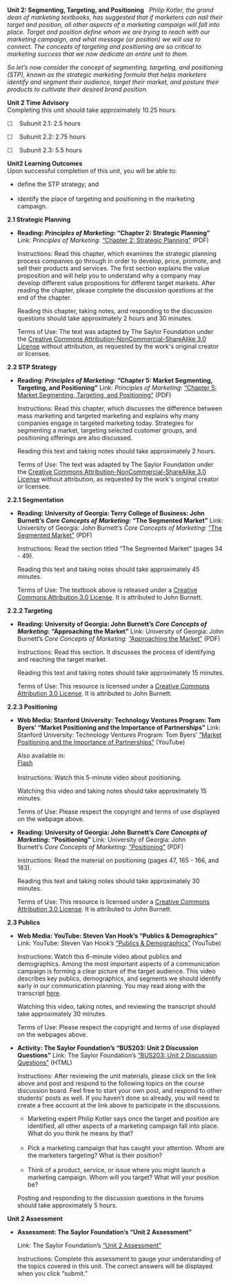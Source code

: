 **Unit 2: Segmenting, Targeting, and Positioning** <span id="2"></span> 
*Philip Kotler, the grand dean of marketing textbooks, has suggested
that if marketers can nail their target and position, all other aspects
of a marketing campaign will fall into place. Target and position define
whom we are trying to reach with our marketing campaign, and what
message (or position) we will use to connect. The concepts of targeting
and positioning are so critical to marketing success that we now
dedicate an entire unit to them.*  
  
 *So let’s now consider the concept of segmenting, targeting, and
positioning (STP), known as the strategic marketing formula that helps
marketers identify and segment their audience, target their market, and
posture their products to cultivate their desired brand position.*

**Unit 2 Time Advisory**  
Completing this unit should take approximately 10.25 hours.  
  
 ☐    Subunit 2.1: 2.5 hours  
  
 ☐    Subunit 2.2: 2.75 hours  
  
 ☐    Subunit 2.3: 5.5 hours

**Unit2 Learning Outcomes**  
Upon successful completion of this unit, you will be able to:  
-   define the STP strategy; and  
      
-   identify the place of targeting and positioning in the marketing
    campaign.

**2.1 Strategic Planning** <span id="2.1"></span> 
-   **Reading: *Principles of Marketing*: “Chapter 2: Strategic
    Planning”**
    Link: *Principles of Marketing*: [“Chapter 2: Strategic
    Planning”](http://www.saylor.org/site/wp-content/uploads/2013/02/BUS203-PoM-Ch2.pdf) (PDF)  
      
     Instructions: Read this chapter, which examines the strategic
    planning process companies go through in order to develop, price,
    promote, and sell their products and services. The first section
    explains the value proposition and will help you to understand why a
    company may develop different value propositions for different
    target markets. After reading the chapter, please complete the
    discussion questions at the end of the chapter.  
      
     Reading this chapter, taking notes, and responding to the
    discussion questions should take approximately 2 hours and 30
    minutes.  
      
     Terms of Use: The text was adapted by The Saylor Foundation under
    the [Creative Commons Attribution-NonCommercial-ShareAlike 3.0
    License](http://creativecommons.org/licenses/by-nc-sa/3.0/) without
    attribution, as requested by the work's original creator or
    licensee. 

**2.2 STP Strategy** <span id="2.2"></span> 
-   **Reading: *Principles of Marketing*: “Chapter 5: Market Segmenting,
    Targeting, and Positioning”**
    Link: *Principles of Marketing*: [“Chapter 5: Market Segmenting,
    Targeting, and
    Positioning”](http://www.saylor.org/site/wp-content/uploads/2013/02/BUS203-PoM-Ch5.pdf) (PDF)  
      
     Instructions: Read this chapter, which discusses the difference
    between mass marketing and targeted marketing and explains why many
    companies engage in targeted marketing today. Strategies for
    segmenting a market, targeting selected customer groups, and
    positioning offerings are also discussed.  
      
     Reading this text and taking notes should take approximately 2
    hours.  
      
     Terms of Use: The text was adapted by The Saylor Foundation under
    the [Creative Commons Attribution-NonCommercial-ShareAlike 3.0
    License](http://creativecommons.org/licenses/by-nc-sa/3.0/) without
    attribution, as requested by the work's original creator or
    licensee. 

**2.2.1 Segmentation** <span id="2.2.1"></span> 
-   **Reading: University of Georgia: Terry College of Business: John
    Burnett’s *Core Concepts of Marketing*: “The Segmented Market”**
    Link: University of Georgia: John Burnett’s *Core Concepts of
    Marketing*: [“The Segmented
    Market”](http://www.saylor.org/site/wp-content/uploads/2012/12/BUS203-2.1.1_The-segmented-market.pdf) (PDF)  
      
     Instructions: Read the section titled “The Segmented Market” (pages
    34 - 49).  
      
     Reading this text and taking notes should take approximately 45
    minutes.  
      
     Terms of Use: The textbook above is released under a [Creative
    Commons Attribution 3.0
    License](http://creativecommons.org/licenses/by/3.0/). It is
    attributed to John Burnett.

**2.2.2 Targeting** <span id="2.2.2"></span> 
-   **Reading: University of Georgia: John Burnett’s *Core Concepts of
    Marketing*: “Approaching the Market”**
    Link: University of Georgia: John Burnett’s *Core Concepts of
    Marketing:* [“Approaching the
    Market”](http://www.saylor.org/site/wp-content/uploads/2012/12/BUS203-2.1.2_Approaching-the-market.pdf) (PDF)  
      
     Instructions: Read this section. It discusses the process of
    identifying and reaching the target market.  
      
     Reading this text and taking notes should take approximately 15
    minutes.  
      
     Terms of Use: This resource is licensed under a [Creative Commons
    Attribution 3.0
    License](http://creativecommons.org/licenses/by/3.0/). It is
    attributed to John Burnett.

**2.2.3 Positioning** <span id="2.2.3"></span> 
-   **Web Media: Stanford University: Technology Ventures Program: Tom
    Byers’ “Market Positioning and the Importance of Partnerships”**
    Link: Stanford University: Technology Ventures Program: Tom
    Byers’ [“Market Positioning and the Importance of
    Partnerships”](http://www.youtube.com/watch?v=R8o7uEb4WNk) (YouTube)  
      
     Also available in:  
     [Flash](http://ecorner.stanford.edu/authorMaterialInfo.html?mid=1371)  
        
     Instructions: Watch this 5-minute video about positioning.  
      
     Watching this video and taking notes should take approximately 15
    minutes.  
      
     Terms of Use: Please respect the copyright and terms of use
    displayed on the webpage above.

-   **Reading: University of Georgia: John Burnett’s *Core Concepts of
    Marketing*: “Positioning”**
    Link: University of Georgia: John Burnett’s *Core Concepts* *of
    Marketing:* [“Positioning”](http://www.saylor.org/site/wp-content/uploads/2012/12/BUS203-2.1.3_Positioning.pdf) (PDF)  
      
     Instructions: Read the material on positioning (pages 47, 165 -
    166, and 183).  
      
     Reading this text and taking notes should take approximately 30
    minutes.  
      
     Terms of Use: This resource is licensed under a [Creative Commons
    Attribution 3.0
    License](http://creativecommons.org/licenses/by/3.0/). It is
    attributed to John Burnett.

**2.3 Publics** <span id="2.3"></span> 
-   **Web Media: YouTube: Steven Van Hook’s “Publics & Demographics”**
    Link: YouTube: Steven Van Hook’s [“Publics &
    Demographics”](http://www.youtube.com/watch?v=NChDvvyGlBs) (YouTube)  
      
     Instructions: Watch this 6-minute video about publics and
    demographics. Among the most important aspects of a communication
    campaign is forming a clear picture of the target audience. This
    video describes key publics, demographics, and segments we should
    identify early in our communication planning. You may read along
    with the transcript [here](http://wwmr.us/support/Publics.pdf).  
      
     Watching this video, taking notes, and reviewing the transcript
    should take approximately 30 minutes.  
      
     Terms of Use: Please respect the copyright and terms of use
    displayed on the webpages above.

-   **Activity: The Saylor Foundation’s “BUS203: Unit 2 Discussion
    Questions”**
    Link: The Saylor Foundation’s [“BUS203: Unit 2 Discussion
    Questions”](http://forums.saylor.org/topic/unit-2-segmenting-targeting-and-positioning/) (HTML)  
      
     Instructions: After reviewing the unit materials, please click on
    the link above and post and respond to the following topics on the
    course discussion board. Feel free to start your own post, and
    respond to other students’ posts as well. If you haven’t done so
    already, you will need to create a free account at the link above to
    participate in the discussions.

    -   Marketing expert Philip Kotler says once the target and position
        are identified, all other aspects of a marketing campaign fall
        into place. What do you think he means by that?  
          
    -   Pick a marketing campaign that has caught your attention. Whom
        are the marketers targeting? What is their position?  
          
    -   Think of a product, service, or issue where you might launch a
        marketing campaign. Whom will you target? What will your
        position be?

    Posting and responding to the discussion questions in the forums
    should take approximately 5 hours.

**Unit 2 Assessment** <span id="2.4"></span> 
-   **Assessment: The Saylor Foundation’s “Unit 2 Assessment”**

    Link: The Saylor Foundation’s [“Unit 2
    Assessment”](http://school.saylor.org/mod/quiz/view.php?id=1496)  
      
     Instructions: Complete this assessment to gauge your understanding
    of the topics covered in this unit. The correct answers will be
    displayed when you click “submit.”


